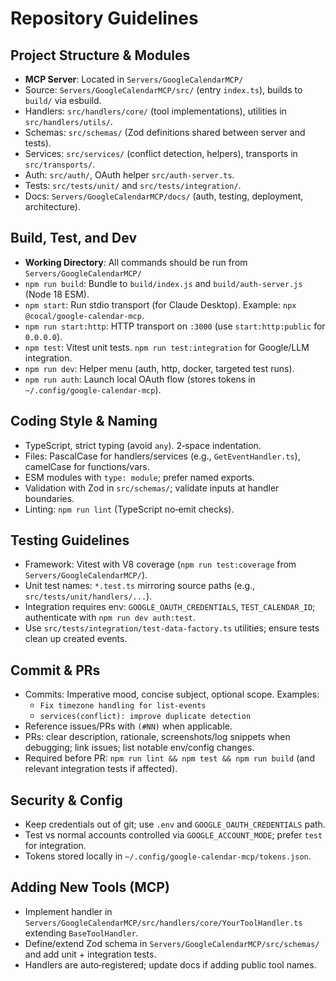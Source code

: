 # Repository Guidelines

## Project Structure & Modules
- **MCP Server**: Located in `Servers/GoogleCalendarMCP/`
- Source: `Servers/GoogleCalendarMCP/src/` (entry `index.ts`), builds to `build/` via esbuild.
- Handlers: `src/handlers/core/` (tool implementations), utilities in `src/handlers/utils/`.
- Schemas: `src/schemas/` (Zod definitions shared between server and tests).
- Services: `src/services/` (conflict detection, helpers), transports in `src/transports/`.
- Auth: `src/auth/`, OAuth helper `src/auth-server.ts`.
- Tests: `src/tests/unit/` and `src/tests/integration/`.
- Docs: `Servers/GoogleCalendarMCP/docs/` (auth, testing, deployment, architecture).

## Build, Test, and Dev
- **Working Directory**: All commands should be run from `Servers/GoogleCalendarMCP/`
- `npm run build`: Bundle to `build/index.js` and `build/auth-server.js` (Node 18 ESM).
- `npm start`: Run stdio transport (for Claude Desktop). Example: `npx @cocal/google-calendar-mcp`.
- `npm run start:http`: HTTP transport on `:3000` (use `start:http:public` for `0.0.0.0`).
- `npm test`: Vitest unit tests. `npm run test:integration` for Google/LLM integration.
- `npm run dev`: Helper menu (auth, http, docker, targeted test runs).
- `npm run auth`: Launch local OAuth flow (stores tokens in `~/.config/google-calendar-mcp`).

## Coding Style & Naming
- TypeScript, strict typing (avoid `any`). 2‑space indentation.
- Files: PascalCase for handlers/services (e.g., `GetEventHandler.ts`), camelCase for functions/vars.
- ESM modules with `type: module`; prefer named exports.
- Validation with Zod in `src/schemas/`; validate inputs at handler boundaries.
- Linting: `npm run lint` (TypeScript no‑emit checks).

## Testing Guidelines
- Framework: Vitest with V8 coverage (`npm run test:coverage` from `Servers/GoogleCalendarMCP/`).
- Unit test names: `*.test.ts` mirroring source paths (e.g., `src/tests/unit/handlers/...`).
- Integration requires env: `GOOGLE_OAUTH_CREDENTIALS`, `TEST_CALENDAR_ID`; authenticate with `npm run dev auth:test`.
- Use `src/tests/integration/test-data-factory.ts` utilities; ensure tests clean up created events.

## Commit & PRs
- Commits: Imperative mood, concise subject, optional scope. Examples:
  - `Fix timezone handling for list-events`
  - `services(conflict): improve duplicate detection`
- Reference issues/PRs with `(#NN)` when applicable.
- PRs: clear description, rationale, screenshots/log snippets when debugging; link issues; list notable env/config changes.
- Required before PR: `npm run lint && npm test && npm run build` (and relevant integration tests if affected).

## Security & Config
- Keep credentials out of git; use `.env` and `GOOGLE_OAUTH_CREDENTIALS` path.
- Test vs normal accounts controlled via `GOOGLE_ACCOUNT_MODE`; prefer `test` for integration.
- Tokens stored locally in `~/.config/google-calendar-mcp/tokens.json`.

## Adding New Tools (MCP)
- Implement handler in `Servers/GoogleCalendarMCP/src/handlers/core/YourToolHandler.ts` extending `BaseToolHandler`.
- Define/extend Zod schema in `Servers/GoogleCalendarMCP/src/schemas/` and add unit + integration tests.
- Handlers are auto‑registered; update docs if adding public tool names.

